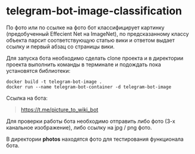 # telegram-bot-image-classification

По фото или по ссылке на фото бот классифицирует картинку (предобученный Effecient Net на ImageNet),
по предсказанному классу объекта парсит соответствующую статью вики и ответом выдает ссылку
и первый абзац со страницы вики.

Для запуска бота необходимо сделать clone проекта и в директории проекта выполнить команды в терминале и подождать пока установятся библиотеки:
```
docker build -t telegram-bot-image .  
docker run --name telegram-bot-container -d telegram-bot-image
```

Ссылка на бота:
> https://t.me/picture_to_wiki_bot

Для проверки работы бота необходимо отправить либо фото (3-х канальное изображение), либо ссылку на jpg / png фото.

В директории **photos** находятся фото для тестирования функционала бота.
